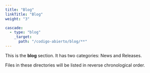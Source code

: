 ```yaml
---
title: "Blog"
linkTitle: "Blog"
weight: "3"

cascade:
  - type: "blog"
    _target:
      path: "/codigo-abierto/blog/**"
---
```



This is the **blog** section. It has two categories: News and Releases.

Files in these directories will be listed in reverse chronological order.

